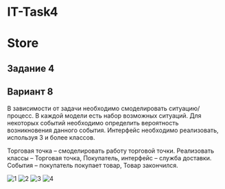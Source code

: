 # IT-Task4
# Store

## Задание 4
## Вариант 8
В зависимости от задачи необходимо смоделировать ситуацию/процесс. В каждой модели есть набор возможных ситуаций. Для некоторых событий необходимо определить вероятность возникновения данного события. Интерфейс необходимо реализовать, используя 3 и более классов.

Торговая точка – смоделировать работу торговой точки. Реализовать классы – Торговая точка, Покупатель, интерфейс – служба доставки. События – покупатель покупает товар, Товар закончился.

![1](https://github.com/13090903/IT-Task4/assets/55750642/584f7b23-12fd-4b6b-a9c5-8e7282e6cf44)
![2](https://github.com/13090903/IT-Task4/assets/55750642/bc63a09c-3271-4a43-bdd0-2420b337cdda)
![3](https://github.com/13090903/IT-Task4/assets/55750642/4bc1a175-b00e-4b77-b40f-7f021c471e32)
![4](https://github.com/13090903/IT-Task4/assets/55750642/213bfbf0-9a1b-4090-b253-041fb03c194e)
